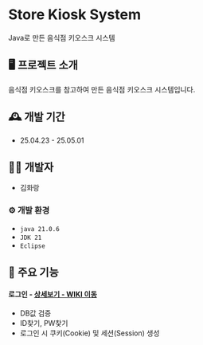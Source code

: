 
# Store Kiosk System
Java로 만든 음식점 키오스크 시스템

## 🖥️ 프로젝트 소개
음식점 키오스크를 참고하여 만든 음식점 키오스크 시스템입니다.
<br>

## 🕰️ 개발 기간
* 25.04.23 - 25.05.01

## 👦🏻 개발자
 - 김화랑

### ⚙️ 개발 환경
- `java 21.0.6`
- `JDK 21`
- `Eclipse`

## 📌 주요 기능
#### 로그인 - <a href="https://github.com/chaehyuenwoo/SpringBoot-Project-MEGABOX/wiki/%EC%A3%BC%EC%9A%94-%EA%B8%B0%EB%8A%A5-%EC%86%8C%EA%B0%9C(Login)" >상세보기 - WIKI 이동</a>
- DB값 검증
- ID찾기, PW찾기
- 로그인 시 쿠키(Cookie) 및 세션(Session) 생성
